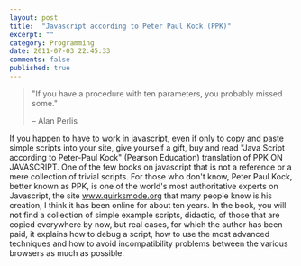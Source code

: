 ```yaml
---
layout: post
title:  "Javascript according to Peter Paul Kock (PPK)"
excerpt: ""
category: Programming
date: 2011-07-03 22:45:33
comments: false
published: true
---
```


> "If you have a procedure with ten parameters, you probably missed some."
>
> – Alan Perlis  


If you happen to have to work in javascript, even if only to copy and paste simple scripts into your site, give yourself a gift,
buy and read "Java Script according to Peter-Paul Kock" (Pearson Education) translation of PPK ON JAVASCRIPT.
One of the few books on javascript that is not a reference or a mere collection of trivial scripts.
For those who don't know, Peter Paul Kock, better known as PPK, is one of the world's most authoritative experts on Javascript, 
the site www.quirksmode.org that many people know is his creation, I think it has been online for about ten years.
In the book, you will not find a collection of simple example scripts, didactic, of those that are copied everywhere by now, but real cases, for which the author has been paid,
it explains how to debug a script, how to use the most advanced techniques and how to avoid incompatibility problems between the various browsers as much as possible.